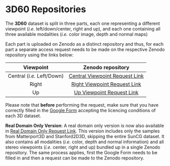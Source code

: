 # 3D60 Repositories

The __3D60__ dataset is split in three parts, each one representing a different viewpoint (_i.e._ left/down/center, right and up), and each one containing all three available modalities (_i.e._ color image, depth and normal maps)

Each part is uploaded on Zenodo as a distinct repository and thus, for each part a separate access request needs to be made on the respective Zenodo repository using the links below:


|__Viewpoint__|__Zenodo repository__|
|:---:|:---:|
|Central (_i.e._ Left/Down)|[Central Viewpoint Request Link](https://zenodo.org/record/3407840#.XX06KygzaUk)|
|Right|[Right Viewpoint Request Link](https://zenodo.org/record/3407875#.XX08HCgzaUk)|
|Up|[Up Viewpoint Request Link](https://zenodo.org/record/3408441#.XX1QWCgzaUk)|



Please note that __before__ performing the request, make sure that you have correctly filled in the [Google Form](https://forms.gle/ikJW2QU88GDahEBr6) accepting the licencing conditions of each 3D dataset.

**Real Domain Only Version**: A real domain only version is now also available in [Real Domain Only Request Link](https://zenodo.org/record/3492155#.XagQA-gzaUk). This version includes only the samples from Matterport3D and Stanford2D3D, skipping the entire SunCG dataset. It also contains all modalities (_i.e._ color, depth and normal information) and all stereo viewpoints (_i.e._ center, right and up) bundled up in a single Zenodo repository. The same process applies, first the Google Form needs to be filled in and then a request can be made to the Zenodo repository.
